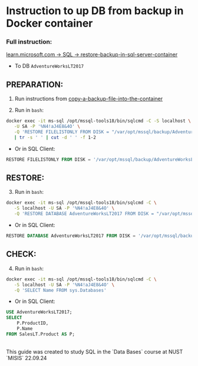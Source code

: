 # Instruction to up DB from backup in Docker container

### Full instruction:

[learn.microsoft.com -> SQL -> restore-backup-in-sql-server-container](https://learn.microsoft.com/ru-ru/sql/linux/tutorial-restore-backup-in-sql-server-container?view=sql-server-ver16&tabs=cli)


* To DB `AdventureWorksLT2017`

## PREPARATION:

1. Run instructions from [copy-a-backup-file-into-the-container](https://learn.microsoft.com/ru-ru/sql/linux/tutorial-restore-backup-in-sql-server-container?view=sql-server-ver16&tabs=cli#copy-a-backup-file-into-the-container)

2. Run in `bash`:
```bash
docker exec -it ms-sql /opt/mssql-tools18/bin/sqlcmd -C -S localhost \
   -U SA -P '%N4!aJ4E8&4O' \
   -Q 'RESTORE FILELISTONLY FROM DISK = "/var/opt/mssql/backup/AdventureWorksLT2017.bak"' \
   | tr -s ' ' | cut -d ' ' -f 1-2
```

   - Or in SQL Client:
```sql
RESTORE FILELISTONLY FROM DISK = '/var/opt/mssql/backup/AdventureWorksLT2017.bak'
```

## RESTORE:

3. Run in `bash`:
```bash
docker exec -it ms-sql /opt/mssql-tools18/bin/sqlcmd -C \
   -S localhost -U SA -P '%N4!aJ4E8&4O' \
   -Q 'RESTORE DATABASE AdventureWorksLT2017 FROM DISK = "/var/opt/mssql/backup/AdventureWorksLT2017.bak" WITH MOVE "AdventureWorksLT2012_Data" TO "/var/opt/mssql/data/AdventureWorksLT2017_data.ndf", MOVE "AdventureWorksLT2012_Log" TO "/var/opt/mssql/data/AdventureWorksLT2017.ldf"'
```

   - Or in SQL Client:
```sql
RESTORE DATABASE AdventureWorksLT2017 FROM DISK = '/var/opt/mssql/backup/AdventureWorksLT2017.bak' WITH MOVE 'AdventureWorksLT2012_Data' TO '/var/opt/mssql/data/AdventureWorksLT2012_Data.mdf', MOVE 'AdventureWorksLT2012_Log' TO '/var/opt/mssql/data/AdventureWorksLT2012_Log.ldf';
```


## CHECK:

4. Run in `bash`:
```bash
docker exec -it ms-sql /opt/mssql-tools18/bin/sqlcmd -C \
   -S localhost -U SA -P '%N4!aJ4E8&4O' \
   -Q 'SELECT Name FROM sys.Databases'
```

   - Or in SQL Client:
```sql
USE AdventureWorksLT2017;
SELECT 
    P.ProductID, 
    P.Name 
FROM SalesLT.Product AS P;
```

<br/>
This guide was created to study SQL in the `Data Bases` course at NUST `MISIS` 22.09.24